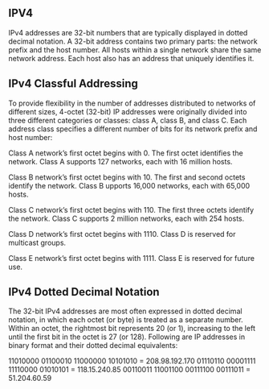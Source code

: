 ## IPV4
IPv4 addresses are 32-bit numbers that are typically displayed in dotted decimal notation. A 32-bit address contains two primary parts: the network prefix and the host number. All hosts within a single network share the same network address. Each host also has an address that uniquely identifies it.

## IPv4 Classful Addressing

To provide flexibility in the number of addresses distributed to networks of different sizes, 4-octet (32-bit) IP addresses were originally divided into three different categories or classes: class A, class B, and class C. Each address class specifies a different number of bits for its network prefix and host number:

Class A network’s first octet begins with 0. The first octet identifies the network. Class A supports 127 networks, each with 16 million hosts.

Class B network’s first octet begins with 10. The first and second octets identify the network. Class B upports 16,000 networks, each with 65,000 hosts.

Class C network’s first octet begins with 110. The first three octets identify the network. Class C supports 2 million networks, each with 254 hosts.

Class D network’s first octet begins with 1110. Class D is reserved for multicast groups.

Class E network’s first octet begins with 1111. Class E is reserved for future use.

## IPv4 Dotted Decimal Notation

The 32-bit IPv4 addresses are most often expressed in dotted decimal notation, in which each octet (or byte) is treated as a separate number. Within an octet, the rightmost bit represents 20 (or 1), increasing to the left until the first bit in the octet is 27 (or 128). Following are IP addresses in binary format and their dotted decimal equivalents:

11010000 01100010 11000000 10101010 = 208.98.192.170
01110110 00001111 11110000 01010101 = 118.15.240.85
00110011 11001100 00111100 00111011 = 51.204.60.59
